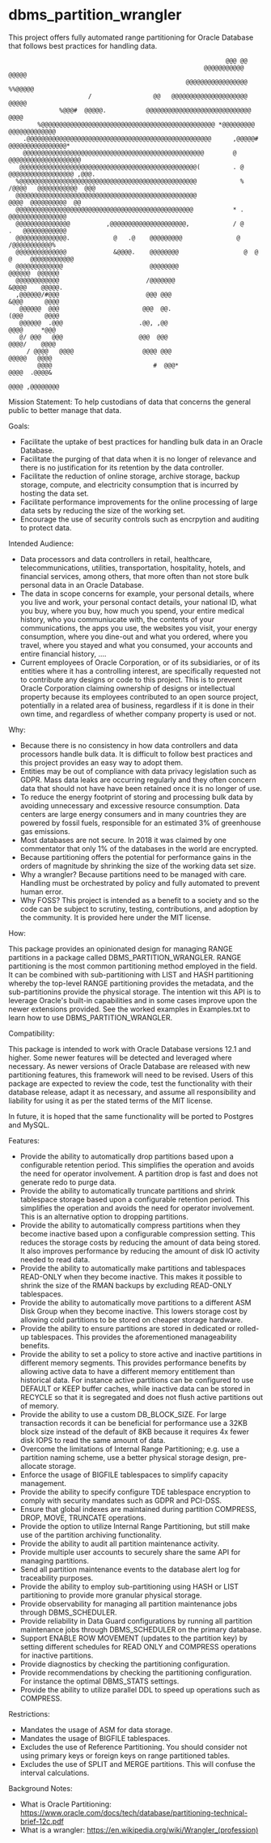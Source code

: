 # dbms_partition_wrangler
This project offers fully automated range partitioning for Oracle Database that follows best practices for handling data.

                                                                @@@ @@                              
                                                          @@@@@@@@@@@            @@@@@              
                                                     @@@@@@@@@@@@@@@@@           %%@@@@@            
                          /                 @@   @@@@@@@@@@@@@@@@@@@@@            @@@@@             
                  %@@@#  @@@@@.           @@@@@@@@@@@@@@@@@@@@@@@@@@@@@            @@@@             
            %@@@@@@@@@@@@@@@@@@@@@@@@@@@@@@@@@@@@@@@@@@@@@@@@ *@@@@@@@@@       @@@@@@@@@@@@@        
        .@@@@@@@@@@@@@@@@@@@@@@@@@@@@@@@@@@@@@@@@@@@@@@@@@@@      ,@@@@@#    @@@@@@@@@@@@@@@@*      
        @@@@@@@@@@@@@@@@@@@@@@@@@@@@@@@@@@@@@@@@@@@@@@@@@@        @        @@@@@@@@@@@@@@@@@@@@     
       @@@@@@@@@@@@@@@@@@@@@@@@@@@@@@@@@@@@@@@@@@@@@@@@@(         . @    @@@@@@@@@@@@@@@@@@ ,@@@.   
      %@@@@@@@@@@@@@@@@@@@@@@@@@@@@@@@@@@@@@@@@@@@@@@@@@            %   /@@@@   @@@@@@@@@@@  @@@    
      @@@@@@@@@@@@@@@@@@@@@@@@@@@@@@@@@@@@@@@@@@@@@@@@@@                   @@@@  @@@@@@@@@@  @@     
      @@@@@@@@@@@@@@@@@@@@@@@@@@@@@@@@@@@@@@@@@@@@@@@@@           * .         @@@@@@@@@@@@@@@@      
      @@@@@@@@@@@@@@@          ,@@@@@@@@@@@@@@@@@@@@@,            / @       .   @@@@@@@@@@@@        
      @@@@@@@@@@@@@@.            @   .@    @@@@@@@@@               @            /@@@@@@@@@@@%       
      @@@@@@@@@@@@@@             &@@@@.    @@@@@@@@                  @  @  @     @@@@@@@@@@@@       
      @@@@@@@@@@@@@                        @@@@@@@@                             @@@@@@  @@@@@@      
      @@@@@@@@@@@@                        /@@@@@@@                              &@@@@    @@@@@.     
      ,@@@@@@/#@@@                        @@@ @@@                               &@@@      @@@@      
       @@@@@@  @@@                       @@@  @@.                               (@@@      @@@@      
       @@@@@@  .@@@                     .@@, ,@@                                 @@@@     *@@@      
       @/ @@@   @@@                     @@@  @@@                                 @@@@/    @@@@      
         / @@@@   @@@@                   @@@@ @@@                                 @@@@@   @@@@      
            @@@@                            #  @@@*                                @@@@  .@@@@&     
                                                                                    @@@@ ,@@@@@@@@

Mission Statement: To help custodians of data that concerns the general public to better manage that data.

Goals:
* Facilitate the uptake of best practices for handling bulk data in an Oracle Database.
* Facilitate the purging of that data when it is no longer of relevance and there is no justification for its retention by the data controller.
* Facilitate the reduction of online storage, archive storage, backup storage, compute, and electricity consumption that is incurred by hosting the data set.
* Facilitate performance improvements for the online processing of large data sets by reducing the size of the working set.
* Encourage the use of security controls such as encrpytion and auditing to protect data.

Intended Audience:
* Data processors and data controllers in retail, healthcare, telecommunications, utilities, transportation, hospitality, hotels, and financial services, among others, that more often than not store bulk personal data in an Oracle Database.
* The data in scope concerns for example, your personal details, where you live and work, your personal contact details, your national ID, what you buy, where you buy, how much you spend, your entire medical history, who you communiucate with, the contents of your communications, the apps you use, the websites you visit, your energy consumption, where you dine-out and what you ordered, where you travel, where you stayed and what you consumed, your accounts and entire financial history, ....
* Current employees of Oracle Corporation, or of its subsidiaries, or of its entities where it has a controlling interest, are specifically requested not to contribute any designs or code to this project. This is to prevent Oracle Corporation claiming ownership of designs or intellectual property because its employees contributed to an open source project, potentially in a related area of business, regardless if it is done in their own time, and regardless of whether company property is used or not.

Why:
* Because there is no consistency in how data controllers and data processors handle bulk data. It is difficult to follow best practices and this project provides an easy way to adopt them.
* Entities may be out of compliance with data privacy legislation such as GDPR. Mass data leaks are occurring regularly and they often concern data that should not have have been retained once it is no longer of use.
* To reduce the energy footprint of storing and processing bulk data by avoiding unnecessary and excessive resource consumption. Data centers are large energy consumers and in many countries they are powered by fossil fuels, responsible for an estimated 3% of greenhouse gas emissions.
* Most databases are not secure. In 2018 it was claimed by one commentator that only 1% of the databases in the world are encrypted.
* Because partitioning offers the potential for performance gains in the orders of magnitude by shrinking the size of the working data set size.
* Why a wrangler? Because partitions need to be managed with care. Handling must be orchestrated by policy and fully automated to prevent human error.
* Why FOSS? This project is intended as a benefit to a society and so the code can be subject to scrutiny, testing, contributions, and adoption by the community. It is provided here under the MIT license.

How:

This package provides an opinionated design for managing RANGE partitions in a package called DBMS_PARTITION_WRANGLER.
RANGE partitioning is the most common partitioning method employed in the field. It can be combined with sub-partitioning with LIST and HASH partitioning whereby the top-level RANGE partitioning provides the metadata, and the sub-partitionins provide the physical storage. The intention wit this API is to leverage Oracle's built-in capabilities and in some cases improve upon the newer extensions provided.
See the worked examples in Examples.txt to learn how to use DBMS_PARTITION_WRANGLER.

Compatibility:

This package is intended to work with Oracle Database versions 12.1 and higher. Some newer features will be detected and leveraged where necessary. As newer versions of Oracle Database are released with new partitioning features, this framework will need to be revised. Users of this package are expected to review the code, test the functionality with their database release, adapt it as necessary, and assume all responsibility and liability for using it as per the stated terms of the MIT license.

In future, it is hoped that the same functionality will be ported to Postgres and MySQL.

Features:

* Provide the ability to automatically drop partitions based upon a configurable retention period. This simplifies the operation and avoids the need for operator involvement. A partition drop is fast and does not generate redo to purge data.
* Provide the ability to automatically truncate partitions and shrink tablespace storage based upon a configurable retention period. This simplifies the operation and avoids the need for operator involvement. This is an alternative option to dropping partitions.
* Provide the ability to automatically compress partitions when they become inactive based upon a configurable compression setting. This reduces the storage costs by reducing the amount of data being stored. It also improves performance by reducing the amount of disk IO activity needed to read data.
* Provide the ability to automatically make partitions and tablespaces READ-ONLY when they become inactive. This makes it possible to shrink the size of the RMAN backups by excluding READ-ONLY tablespaces.
* Provide the ability to automatically move partitions to a different ASM Disk Group when they become inactive. This lowers storage cost by allowing cold partitions to be stored on cheaper storage hardware.
* Provide the ability to ensure partitions are stored in dedicated or rolled-up tablespaces. This provides the aforementioned manageability benefits.
* Provide the ability to set a policy to store active and inactive partitions in different memory segments. This provides performance benefits by allowing active data to have a different memory entitlement than historical data. For instance active partitions can be configured to use DEFAULT or KEEP buffer caches, while inactive data can be stored in RECYCLE so that it is segregated and does not flush active partitions out of memory.
* Provide the ability to use a custom DB_BLOCK_SIZE. For large transaction records it can be beneficial for performance use a 32KB block size instead of the default of 8KB because it requires 4x fewer disk IOPS to read the same amount of data.
* Overcome the limitations of Internal Range Partitioning; e.g. use a partition naming scheme, use a better physical storage design, pre-allocate storage.
* Enforce the usage of BIGFILE tablespaces to simplify capacity management.
* Provide the ability to specify configure TDE tablespace encryption to comply with security mandates such as GDPR and PCI-DSS.
* Ensure that global indexes are maintained during partition COMPRESS, DROP, MOVE, TRUNCATE operations.
* Provide the option to utilize Internal Range Partitioning, but still make use of the partition archiving functionality.
* Provide the ability to audit all partition maintenance activity.
* Provide multiple user accounts to securely share the same API for managing partitions.
* Send all partition maintenance events to the database alert log for traceability purposes.
* Provide the ability to employ sub-partitioning using HASH or LIST partitioning to provide more granular physical storage.
* Provide observability for managing all partition maintenance jobs through DBMS_SCHEDULER.
* Provide reliability in Data Guard configurations by running all partition maintenance jobs through DBMS_SCHEDULER on the primary database.
* Support ENABLE ROW MOVEMENT (updates to the partition key) by setting different schedules for READ ONLY and COMPRESS operations for inactive partitions.
* Provide diagnostics by checking the partitioning configuration.
* Provide recommendations by checking the partitioning configuration. For instance the optimal DBMS_STATS settings.
* Provide the ability to utilize parallel DDL to speed up operations such as COMPRESS.

Restrictions:

* Mandates the usage of ASM for data storage.
* Mandates the usage of BIGFILE tablespaces.
* Excludes the use of Reference Partitioning. You should consider not using primary keys or foreign keys on range partitioned tables.
* Excludes the use of SPLIT and MERGE partitions. This will confuse the interval calculations.

Background Notes:

* What is Oracle Partitioning: https://www.oracle.com/docs/tech/database/partitioning-technical-brief-12c.pdf
* What is a wrangler: https://en.wikipedia.org/wiki/Wrangler_(profession)
